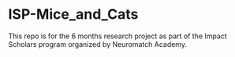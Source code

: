 # ISP-Mice_and_Cats
This repo is for the 6 months research project as part of the Impact Scholars program organized by Neuromatch Academy.
